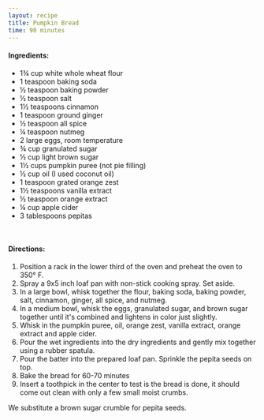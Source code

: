 ```yaml
---
layout: recipe
title: Pumpkin Bread
time: 90 minutes
---
```


#### Ingredients:

* 1¾ cup white whole wheat flour
* 1 teaspoon baking soda
* ½ teaspoon baking powder
* ½ teaspoon salt
* 1½ teaspoons cinnamon
* 1 teaspoon ground ginger
* ½ teaspoon all spice
* ¼ teaspoon nutmeg
* 2 large eggs, room temperature
* ¾ cup granulated sugar
* ½ cup light brown sugar
* 1½ cups pumpkin puree (not pie filling)
* ½ cup oil (I used coconut oil)
* 1 teaspoon grated orange zest
* 1½ teaspoons vanilla extract
* ½ teaspoon orange extract
* ¼ cup apple cider
* 3 tablespoons pepitas

<br>

#### Directions:

1. Position a rack in the lower third of the oven and preheat the oven to 350° F. 
2. Spray a 9x5 inch loaf pan with non-stick cooking spray. Set aside.
3. In a large bowl, whisk together the flour, baking soda, baking powder, salt, cinnamon, ginger, all spice, and nutmeg. 
4. In a medium bowl, whisk the eggs, granulated sugar, and brown sugar together until it's combined and lightens in color just slightly.
5. Whisk in the pumpkin puree, oil, orange zest, vanilla extract, orange extract and apple cider.
6. Pour the wet ingredients into the dry ingredients and gently mix together using a rubber spatula.
7. Pour the batter into the prepared loaf pan. Sprinkle the pepita seeds on top.
8. Bake the bread for 60-70 minutes
9. Insert a toothpick in the center to test is the bread is done, it should come out clean with only a few small moist crumbs.

We substitute a brown sugar crumble for pepita seeds.
